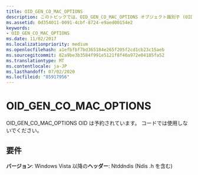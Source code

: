 ```yaml
---
title: OID_GEN_CO_MAC_OPTIONS
description: このトピックでは、OID_GEN_CO_MAC_OPTIONS オブジェクト識別子 (OID) について説明します。
ms.assetid: 0d354011-0091-4cbf-8724-e9aed00154e2
keywords:
- OID_GEN_CO_MAC_OPTIONS
ms.date: 11/02/2017
ms.localizationpriority: medium
ms.openlocfilehash: a1efbfbf7bd365184e265f205f2cd1cb23c15aeb
ms.sourcegitcommit: 82a9be3b3584f991e5121f8f46a972e04185fa52
ms.translationtype: MT
ms.contentlocale: ja-JP
ms.lasthandoff: 07/02/2020
ms.locfileid: "85917956"
---
```

# <a name="oid_gen_co_mac_options"></a>OID_GEN_CO_MAC_OPTIONS

OID_GEN_CO_MAC_OPTIONS OID は予約されています。 コードでは使用しないでください。

## <a name="requirements"></a>要件

**バージョン**: Windows Vista 以降の**ヘッダー**: Ntddndis (Ndis .h を含む)

